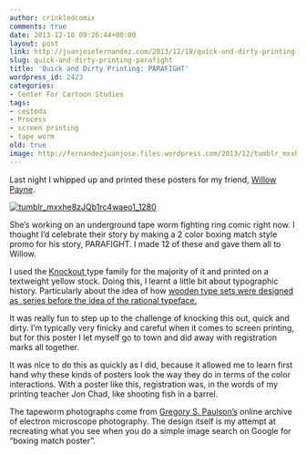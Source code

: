 ```yaml
---
author: crinkledcomix
comments: true
date: 2013-12-18 09:26:44+00:00
layout: post
link: http://juanjosefernandez.com/2013/12/18/quick-and-dirty-printing-parafight/
slug: quick-and-dirty-printing-parafight
title: 'Quick and Dirty Printing: PARAFIGHT'
wordpress_id: 2423
categories:
- Center For Cartoon Studies
tags:
- cestoda
- Process
- screen printing
- tape worm
old: true
image: http://fernandezjuanjose.files.wordpress.com/2013/12/tumblr_mxxhe8zjqb1rc4waeo1_1280.jpg
---
```


Last night I whipped up and printed these posters for my friend, [Willow Payne](http://williamkpayne.tumblr.com/).
<!--more-->
[![tumblr_mxxhe8zJQb1rc4waeo1_1280](http://fernandezjuanjose.files.wordpress.com/2013/12/tumblr_mxxhe8zjqb1rc4waeo1_1280.jpg)](http://fernandezjuanjose.files.wordpress.com/2013/12/tumblr_mxxhe8zjqb1rc4waeo1_1280.jpg)

She’s working on an underground tape worm fighting ring comic right now. I thought I’d celebrate their story by making a 2 color boxing match style promo for his story, PARAFIGHT. I made 12 of these and gave them all to Willow.

I used the [Knockout ](http://www.typography.com/fonts/knockout/overview/)type family for the majority of it and printed on a textweight yellow stock. Doing this, I learnt a little bit about typographic history. Particularly about the idea of how [wooden type sets were designed as  series before the idea of the rational typeface.](http://www.typography.com/fonts/champion-gothic/overview/)

It was really fun to step up to the challenge of knocking this out, quick and dirty. I’m typically very finicky and careful when it comes to screen printing, but for this poster I let myself go to town and did away with registration marks all together.

It was nice to do this as quickly as I did, because it allowed me to learn first hand why these kinds of posters look the way they do in terms of the color interactions. With a poster like this, registration was, in the words of my printing teacher Jon Chad, like shooting fish in a barrel.

The tapeworm photographs come from [Gregory S. Paulson’s](http://webspace.ship.edu/gspaul/cestoda.html) online archive of electron microscope photography. The design itself is my attempt at recreating what you see when you do a simple image search on Google for “boxing match poster”.
